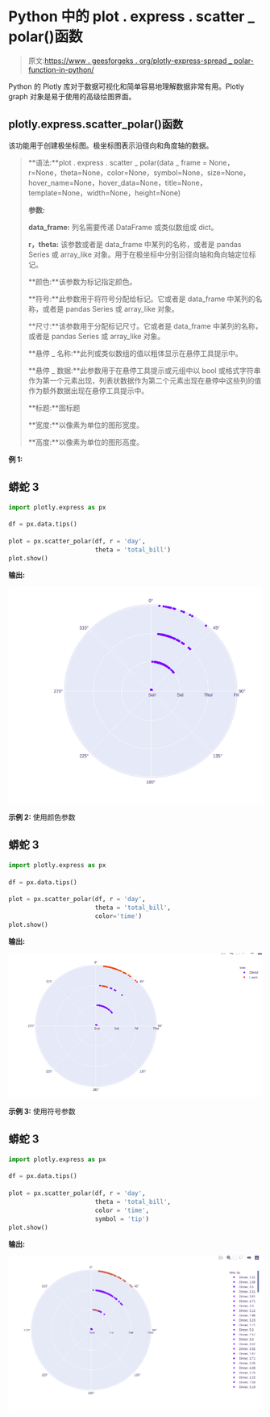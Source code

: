 # Python 中的 plot . express . scatter _ polar()函数

> 原文:[https://www . geesforgeks . org/plotly-express-spread _ polar-function-in-python/](https://www.geeksforgeeks.org/plotly-express-scatter_polar-function-in-python/)

Python 的 Plotly 库对于数据可视化和简单容易地理解数据非常有用。Plotly graph 对象是易于使用的高级绘图界面。

## plotly.express.scatter_polar()函数

该功能用于创建极坐标图。极坐标图表示沿径向和角度轴的数据。

> **语法:**plot . express . scatter _ polar(data _ frame = None，r=None，theta=None，color=None，symbol=None，size=None，hover_name=None，hover_data=None，title=None，template=None，width=None，height=None)
> 
> **参数:**
> 
> **data_frame:** 列名需要传递 DataFrame 或类似数组或 dict。
> 
> **r，theta:** 该参数或者是 data_frame 中某列的名称，或者是 pandas Series 或 array_like 对象。用于在极坐标中分别沿径向轴和角向轴定位标记。
> 
> **颜色:**该参数为标记指定颜色。
> 
> **符号:**此参数用于将符号分配给标记。它或者是 data_frame 中某列的名称，或者是 pandas Series 或 array_like 对象。
> 
> **尺寸:**该参数用于分配标记尺寸。它或者是 data_frame 中某列的名称，或者是 pandas Series 或 array_like 对象。
> 
> **悬停 _ 名称:**此列或类似数组的值以粗体显示在悬停工具提示中。
> 
> **悬停 _ 数据:**此参数用于在悬停工具提示或元组中以 bool 或格式字符串作为第一个元素出现，列表状数据作为第二个元素出现在悬停中这些列的值作为额外数据出现在悬停工具提示中。
> 
> **标题:**图标题
> 
> **宽度:**以像素为单位的图形宽度。
> 
> **高度:**以像素为单位的图形高度。

**例 1:**

## 蟒蛇 3

```py
import plotly.express as px

df = px.data.tips()

plot = px.scatter_polar(df, r = 'day', 
                        theta = 'total_bill')
plot.show()
```

**输出:**

![](img/d65ec4b51c4eaad1c626c84dd643cb76.png)

**示例 2:** 使用颜色参数

## 蟒蛇 3

```py
import plotly.express as px

df = px.data.tips()

plot = px.scatter_polar(df, r = 'day',
                        theta = 'total_bill', 
                        color='time')
plot.show()
```

**输出:**

![](img/5426f5e899b1392e2791c08e46af3421.png)

**示例 3:** 使用符号参数

## 蟒蛇 3

```py
import plotly.express as px

df = px.data.tips()

plot = px.scatter_polar(df, r = 'day', 
                        theta = 'total_bill',
                        color = 'time',
                        symbol = 'tip')
plot.show()
```

**输出:**

![](img/6095eb9e8f12172b95505ab59ba9b4b4.png)